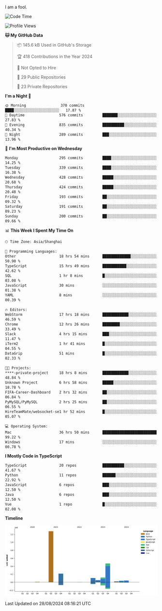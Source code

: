 I am a fool.

<!--START_SECTION:waka-->
![Code Time](http://img.shields.io/badge/Code%20Time-1%2C735%20hrs%2015%20mins-blue)

![Profile Views](http://img.shields.io/badge/Profile%20Views-3-blue)

**🐱 My GitHub Data** 

> 📦 145.6 kB Used in GitHub's Storage 
 > 
> 🏆 418 Contributions in the Year 2024
 > 
> 🚫 Not Opted to Hire
 > 
> 📜 29 Public Repositories 
 > 
> 🔑 23 Private Repositories 
 > 
**I'm a Night 🦉** 

```text
🌞 Morning                370 commits         ████░░░░░░░░░░░░░░░░░░░░░   17.87 % 
🌆 Daytime                576 commits         ███████░░░░░░░░░░░░░░░░░░   27.83 % 
🌃 Evening                835 commits         ██████████░░░░░░░░░░░░░░░   40.34 % 
🌙 Night                  289 commits         ███░░░░░░░░░░░░░░░░░░░░░░   13.96 % 
```
📅 **I'm Most Productive on Wednesday** 

```text
Monday                   295 commits         ████░░░░░░░░░░░░░░░░░░░░░   14.25 % 
Tuesday                  339 commits         ████░░░░░░░░░░░░░░░░░░░░░   16.38 % 
Wednesday                428 commits         █████░░░░░░░░░░░░░░░░░░░░   20.68 % 
Thursday                 424 commits         █████░░░░░░░░░░░░░░░░░░░░   20.48 % 
Friday                   193 commits         ██░░░░░░░░░░░░░░░░░░░░░░░   09.32 % 
Saturday                 191 commits         ██░░░░░░░░░░░░░░░░░░░░░░░   09.23 % 
Sunday                   200 commits         ██░░░░░░░░░░░░░░░░░░░░░░░   09.66 % 
```


📊 **This Week I Spent My Time On** 

```text
🕑︎ Time Zone: Asia/Shanghai

💬 Programming Languages: 
Other                    18 hrs 54 mins      █████████████░░░░░░░░░░░░   50.90 % 
TypeScript               15 hrs 49 mins      ███████████░░░░░░░░░░░░░░   42.62 % 
SQL                      1 hr 8 mins         █░░░░░░░░░░░░░░░░░░░░░░░░   03.08 % 
JavaScript               30 mins             ░░░░░░░░░░░░░░░░░░░░░░░░░   01.38 % 
YAML                     8 mins              ░░░░░░░░░░░░░░░░░░░░░░░░░   00.39 % 

🔥 Editors: 
WebStorm                 17 hrs 18 mins      ████████████░░░░░░░░░░░░░   46.59 % 
Chrome                   12 hrs 26 mins      ████████░░░░░░░░░░░░░░░░░   33.49 % 
Slack                    4 hrs 15 mins       ███░░░░░░░░░░░░░░░░░░░░░░   11.47 % 
iTerm2                   1 hr 41 mins        █░░░░░░░░░░░░░░░░░░░░░░░░   04.55 % 
DataGrip                 51 mins             █░░░░░░░░░░░░░░░░░░░░░░░░   02.33 % 

🐱‍💻 Projects: 
****-private-project     18 hrs 8 mins       ████████████░░░░░░░░░░░░░   48.84 % 
Unknown Project          6 hrs 58 mins       █████░░░░░░░░░░░░░░░░░░░░   18.78 % 
FIFA-Career-Dashboard    2 hrs 32 mins       ██░░░░░░░░░░░░░░░░░░░░░░░   06.84 % 
PyMySQL/PyMySQL          2 hrs 25 mins       ██░░░░░░░░░░░░░░░░░░░░░░░   06.55 % 
HireTeamMate/websocket-se1 hr 52 mins        █░░░░░░░░░░░░░░░░░░░░░░░░   05.07 % 

💻 Operating System: 
Mac                      36 hrs 50 mins      █████████████████████████   99.22 % 
Windows                  17 mins             ░░░░░░░░░░░░░░░░░░░░░░░░░   00.78 % 
```

**I Mostly Code in TypeScript** 

```text
TypeScript               20 repos            ██████████░░░░░░░░░░░░░░░   41.67 % 
Python                   11 repos            ██████░░░░░░░░░░░░░░░░░░░   22.92 % 
JavaScript               6 repos             ███░░░░░░░░░░░░░░░░░░░░░░   12.50 % 
Java                     6 repos             ███░░░░░░░░░░░░░░░░░░░░░░   12.50 % 
Vue                      1 repo              █░░░░░░░░░░░░░░░░░░░░░░░░   02.08 % 
```



**Timeline**

![Lines of Code chart](https://raw.githubusercontent.com/VeejaLiu/VeejaLiu/master/assets/bar_graph.png)


 Last Updated on 28/08/2024 08:16:21 UTC
<!--END_SECTION:waka-->
